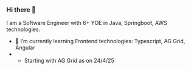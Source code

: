 ### Hi there 👋

<!--
**kskarthik-ks/kskarthik-ks** is a ✨ _special_ ✨ repository because its `README.md` (this file) appears on your GitHub profile.

Here are some ideas to get you started:

- 🌱 I’m currently learning AG Grid, Angular, Typescript
- 🔭 I’m currently working on ...
- 👯 I’m looking to collaborate on ...
- 🤔 I’m looking for help with ...
- 💬 Ask me about ...
- 📫 How to reach me: ...
- 😄 Pronouns: ...
- ⚡ Fun fact: ...
-->
I am a Software Engineer with 6+ YOE in Java, Springboot, AWS technologies.
- 🌱 I’m currently learning Frontend technologies: Typescript, AG Grid, Angular
- - Starting with AG Grid as on 24/4/25 
